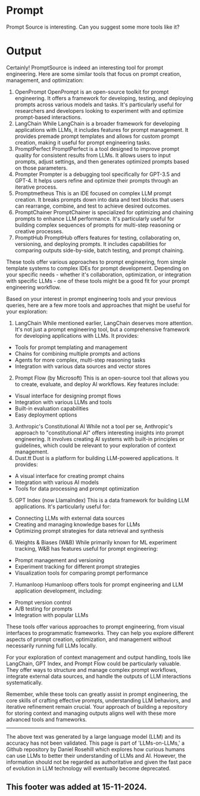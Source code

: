# Prompt

Prompt Source is interesting. Can you suggest some more tools like it?

# Output

Certainly! PromptSource is indeed an interesting tool for prompt engineering. Here are some similar tools that focus on prompt creation, management, and optimization:

1. OpenPrompt
   OpenPrompt is an open-source toolkit for prompt engineering. It offers a framework for developing, testing, and deploying prompts across various models and tasks. It's particularly useful for researchers and developers looking to experiment with and optimize prompt-based interactions.
2. LangChain
   While LangChain is a broader framework for developing applications with LLMs, it includes features for prompt management. It provides premade prompt templates and allows for custom prompt creation, making it useful for prompt engineering tasks.
3. PromptPerfect
   PromptPerfect is a tool designed to improve prompt quality for consistent results from LLMs. It allows users to input prompts, adjust settings, and then generates optimized prompts based on those parameters.
4. Prompter
   Prompter is a debugging tool specifically for GPT-3.5 and GPT-4. It helps users refine and optimize their prompts through an iterative process.
5. Promptmetheus
   This is an IDE focused on complex LLM prompt creation. It breaks prompts down into data and text blocks that users can rearrange, combine, and test to achieve desired outcomes.
6. PromptChainer
   PromptChainer is specialized for optimizing and chaining prompts to enhance LLM performance. It's particularly useful for building complex sequences of prompts for multi-step reasoning or creative processes.
7. PromptHub
   PromptHub offers features for testing, collaborating on, versioning, and deploying prompts. It includes capabilities for comparing outputs side-by-side, batch testing, and prompt chaining.

These tools offer various approaches to prompt engineering, from simple template systems to complex IDEs for prompt development. Depending on your specific needs - whether it's collaboration, optimization, or integration with specific LLMs - one of these tools might be a good fit for your prompt engineering workflow.

Based on your interest in prompt engineering tools and your previous queries, here are a few more tools and approaches that might be useful for your exploration:

1. LangChain
   While mentioned earlier, LangChain deserves more attention. It's not just a prompt engineering tool, but a comprehensive framework for developing applications with LLMs. It provides:

- Tools for prompt templating and management
- Chains for combining multiple prompts and actions
- Agents for more complex, multi-step reasoning tasks
- Integration with various data sources and vector stores

2. Prompt Flow (by Microsoft)
   This is an open-source tool that allows you to create, evaluate, and deploy AI workflows. Key features include:

- Visual interface for designing prompt flows
- Integration with various LLMs and tools
- Built-in evaluation capabilities
- Easy deployment options

3. Anthropic's Constitutional AI
   While not a tool per se, Anthropic's approach to "constitutional AI" offers interesting insights into prompt engineering. It involves creating AI systems with built-in principles or guidelines, which could be relevant to your exploration of context management.
4. Dust.tt
   Dust is a platform for building LLM-powered applications. It provides:

- A visual interface for creating prompt chains
- Integration with various AI models
- Tools for data processing and prompt optimization

5. GPT Index (now LlamaIndex)
   This is a data framework for building LLM applications. It's particularly useful for:

- Connecting LLMs with external data sources
- Creating and managing knowledge bases for LLMs
- Optimizing prompt strategies for data retrieval and synthesis

6. Weights & Biases (W\&B)
   While primarily known for ML experiment tracking, W\&B has features useful for prompt engineering:

- Prompt management and versioning
- Experiment tracking for different prompt strategies
- Visualization tools for comparing prompt performance

7. Humanloop
   Humanloop offers tools for prompt engineering and LLM application development, including:

- Prompt version control
- A/B testing for prompts
- Integration with popular LLMs

These tools offer various approaches to prompt engineering, from visual interfaces to programmatic frameworks. They can help you explore different aspects of prompt creation, optimization, and management without necessarily running full LLMs locally.

For your exploration of context management and output handling, tools like LangChain, GPT Index, and Prompt Flow could be particularly valuable. They offer ways to structure and manage complex prompt workflows, integrate external data sources, and handle the outputs of LLM interactions systematically.

Remember, while these tools can greatly assist in prompt engineering, the core skills of crafting effective prompts, understanding LLM behaviors, and iterative refinement remain crucial. Your approach of building a repository for storing context and managing outputs aligns well with these more advanced tools and frameworks.

---

The above text was generated by a large language model (LLM) and its accuracy has not been validated. This page is part of 'LLMs-on-LLMs,' a Github repository by Daniel Rosehill which explores how curious humans can use LLMs to better their understanding of LLMs and AI. However, the information should not be regarded as authoritative and given the fast pace of evolution in LLM technology will eventually become deprecated. 

This footer was added at 15-11-2024.
---